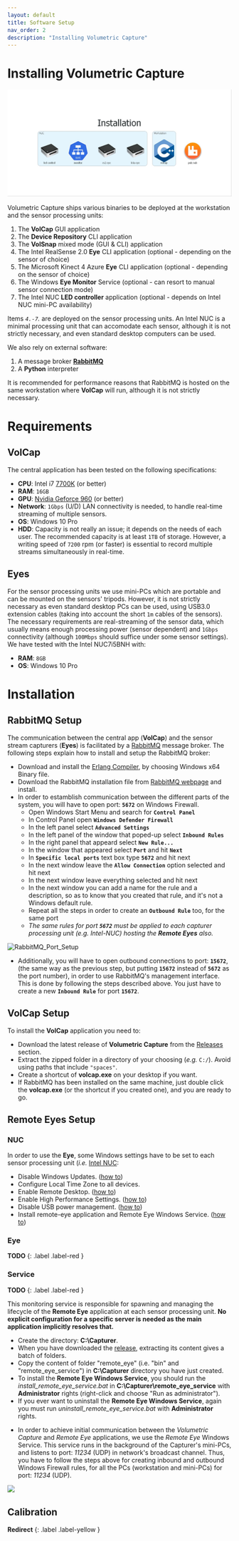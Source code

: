```yaml
---
layout: default
title: Software Setup
nav_order: 2
description: "Installing Volumetric Capture"
---
```

# Installing Volumetric Capture

![Installers](/assets/images/architecture/installation.jpg)

Volumetric Capture ships various binaries to be deployed at the workstation and the sensor processing units:

1. The **VolCap** GUI application
2. The **Device Repository** CLI application
3. The **VolSnap** mixed mode (GUI & CLI) application
4. The Intel RealSense 2.0 **Eye** CLI application (optional - depending on the sensor of choice)
5. The Microsoft Kinect 4 Azure **Eye** CLI application (optional - depending on the sensor of choice)
6. The Windows **Eye Monitor** Service (optional - can resort to manual sensor connection mode)
7. The Intel NUC **LED controller** application (optional - depends on Intel NUC mini-PC availability)

Items _`4.-7`._ are deployed on the sensor processing units.
An Intel NUC is a minimal processing unit that can accomodate each sensor, although it is not strictly necessary, and even standard desktop computers can be used.

We also rely on external software:

1. A message broker [**RabbitMQ**](https://www.rabbitmq.com/)
2. A **Python** interpreter

It is recommended for performance reasons that RabbitMQ is hosted on the same workstation where **VolCap** will run, although it is not strictly necessary.

# Requirements

## VolCap
The central application has been tested on the following specifications:

- **CPU**: Intel i7 [7700K](https://ark.intel.com/products/97129/Intel-Core-i7-7700K-Processor-8M-Cache-up-to-4_50-GHz) (or better)
- **RAM**: `16GB`
- **GPU**: [Nvidia Geforce 960](https://www.geforce.com/hardware/desktop-gpus/geforce-gtx-960) (or better)
- **Network**: `1Gbps` (U/D) LAN connectivity is needed, to handle real-time streaming of multiple sensors.
- **OS**: Windows 10 Pro
- **HDD**: Capacity is not really an issue; it depends on the needs of each user. The recommended capacity is at least `1TB` of storage. However, a writing speed of `7200` rpm (or faster) is essential to record multiple streams simultaneously in real-time.

## Eyes

For the sensor processing units we use mini-PCs which are portable and can be mounted on the sensors' tripods.
However, it is not strictly necessary as even standard desktop PCs can be used, using USB3.0 extension cables (taking into account the short `1m` cables of the sensors).
The necessary requirements are real-streaming of the sensor data, which usually means enough processing power (sensor dependent) and `1Gbps` connectivity (although `100Mbps` should suffice under some sensor settings).
We have tested with the Intel NUC7i5BNH with:
- **RAM**: `8GB`
- **OS**: Windows 10 Pro

# Installation

## RabbitMQ Setup

The communication between the central app (**VolCap**) and the sensor stream capturers (**Eyes**) is facilitated by a [RabbitMQ](https://www.rabbitmq.com/) message broker. 
The following steps explain how to install and setup the RabbitMQ broker:

* Download and install the [Erlang Compiler](http://www.erlang.org/downloads), by choosing Windows x64 Binary file.
* Download the RabbitMQ installation file from [RabbitMQ webpage](https://www.rabbitmq.com/download.html) and install.
* In order to estamblish communication between the different parts of the system, you will have to open port: **`5672`** on Windows Firewall.
    * Open Windows Start Menu and search for **`Control Panel`** 
    * In Control Panel open **`Windows Defender Firewall`**
    * In the left panel select **`Advanced Settings`**
    * In the left panel of the window that poped-up select **`Inbound Rules`**
    * In the right panel that appeard select **`New Rule...`**
    * In the window that appeared select **`Port`** and hit **`Next`**
    * In **`Specific local ports`** text box type **`5672`** and hit next
    * In the next window leave the **`Allow Connection`** option selected and hit next
    * In the next window leave everything selected and hit next
    * In the next window you can add a name for the rule and a description, so as to know that you created that rule, and it's not a Windows default rule. 
    * Repeat all the steps in order to create an **`Outbound Rule`** too, for the same port
    * *The same rules for port **`5672`** must be applied to each capturer processing unit (e.g. Intel-NUC) hosting the **Remote Eyes** also.*

![RabbitMQ_Port_Setup](/assets/images/2018-07-16_14-29-34.gif)

* Additionally, you will have to open outbound connections to port: **`15672`**, (the same way as the previous step, but putting **`15672`** instead of **`5672`** as the port number), in order to use RabbitMQ's management interface. 
This is done by following the steps described above. You just have to create a new **`Inbound Rule`** for port **`15672`**.

## VolCap Setup

To install the **VolCap** application you need to:

* Download the latest release of **Volumetric Capture** from the [Releases](https://github.com/VCL3D/VolumetricCapture/releases) section.
* Extract the zipped folder in a directory of your choosing (_e.g._ `C:/`). Avoid using paths that include `"spaces"`.
* Create a shortcut of **volcap.exe** on your desktop if you want.
* If RabbitMQ has been installed on the same machine, just double click the **volcap.exe** (or the shortcut if you created one), and you are ready to go.


## Remote Eyes Setup

### NUC

In order to use the **Eye**, some Windows settings have to be set to each sensor processing unit (_i.e._ [Intel NUC](https://www.intel.com/content/www/us/en/products/boards-kits/nuc.html):

* Disable Windows Updates. ([how to](https://www.windowscentral.com/how-stop-updates-installing-automatically-windows-10))
* Configure Local Time Zone to all devices.
* Enable Remote Desktop. ([how to](https://docs.microsoft.com/en-us/windows-server/remote/remote-desktop-services/clients/remote-desktop-allow-access))
* Enable High Performance Settings. ([how to](https://www.howtogeek.com/240840/should-you-use-the-balanced-power-saver-or-high-performance-power-plan-on-windows/))
* Disable USB power management. ([how to](https://www.windowscentral.com/how-prevent-windows-10-turning-usb-devices))
* Install remote-eye application and Remote Eye Windows Service. ([how to](https://github.com/VCL3D/VolumetricCapture/wiki/Remote-Service))

### Eye
**TODO**
{: .label .label-red }

### Service
**TODO**
{: .label .label-red }

This monitoring service is responsible for spawning and managing the lifecycle of the **Remote Eye** application at each sensor processing unit.
**No explicit configuration for a specific server is needed as the main application implicitly resolves that.** 

* Create the directory: **C:\Capturer**.
* When you have downloaded the [release](https://github.com/VCL3D/VolumetricCapture/releases), extracting its content gives a batch of folders.
* Copy the content of folder "remote_eye" (i.e. "bin" and "remote_eye_service") in **C:\Capturer** directory you have just created.
* To install the **Remote Eye Windows Service**, you should run the *install_remote_eye_service.bat* in **C:\Capturer\remote_eye_service** with **Administrator** rights (right-click and choose "Run as administrator").
* If you ever want to uninstall the **Remote Eye Windows Service**, again you must run *uninstall_remote_eye_service.bat* with **Administrator** rights.

<!--![](https://raw.githubusercontent.com/VCL3D/VolumetricCapture/master/doc/2018-07-16_13-53-07.gif)-->

* In order to achieve initial communication between the _Volumetric Capture_ and _Remote Eye_ applications, we use the _Remote Eye_ Windows Service. This service runs in the background of the Capturer's mini-PCs, and listens to port: *11234* (UDP)
in network's broadcast channel. Thus, you have to follow the steps above for creating inbound and outbound Windows Firewall rules, for all the PCs (workstation and mini-PCs) for port: *11234* (UDP). 

![](https://raw.githubusercontent.com/VCL3D/VolumetricCapture/master/doc/2018-07-16_14-54-43.gif)

## Calibration
**Redirect**
{: .label .label-yellow }

